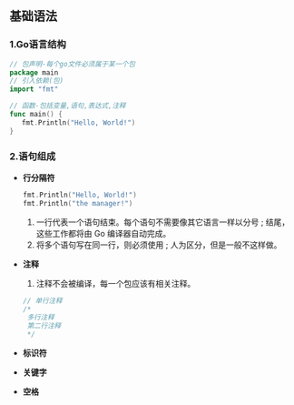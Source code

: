 ## 基础语法

### 1.Go语言结构

```go
// 包声明-每个go文件必须属于某一个包
package main
// 引入依赖(包)
import "fmt"

// 函数-包括变量,语句,表达式,注释
func main() {
   fmt.Println("Hello, World!")
}
```

### 2.语句组成

- **行分隔符**

  ```go
  fmt.Println("Hello, World!")
  fmt.Println("the manager!")
  ```

  1. 一行代表一个语句结束。每个语句不需要像其它语言一样以分号 ; 结尾，这些工作都将由 Go 编译器自动完成。
  2. 将多个语句写在同一行，则必须使用 ; 人为区分，但是一般不这样做。

- **注释**

  1. 注释不会被编译，每一个包应该有相关注释。

  ```go
  // 单行注释
  /*
   多行注释
   第二行注释
   */
  ```

- **标识符**

  

- **关键字**

- **空格**